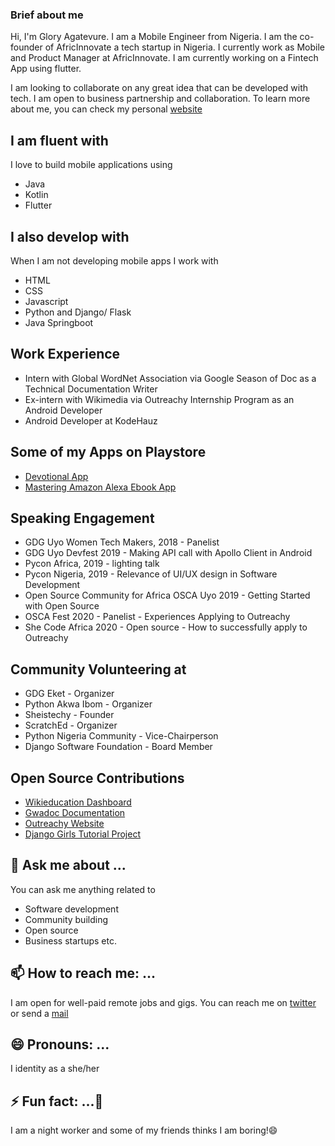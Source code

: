 ### Brief about me

Hi, I'm Glory Agatevure. I am a Mobile Engineer from Nigeria. I am the co-founder of AfricInnovate a tech startup in Nigeria. I currently work as Mobile and Product Manager at AfricInnovate. I am currently working on a Fintech App using flutter. 

I am looking to collaborate on any great idea that can be developed with tech. I am open to business partnership and collaboration. To learn more about me, you can check my personal [website](agatevure.com)



## I am fluent with
I love to build mobile applications using
- Java
- Kotlin
- Flutter

## I also develop with 
When I am not developing mobile apps I work with
- HTML
- CSS
- Javascript
- Python and Django/ Flask
- Java Springboot


## Work Experience
- Intern with Global WordNet Association via Google Season of Doc as a Technical Documentation Writer
- Ex-intern with Wikimedia via Outreachy Internship Program as an Android Developer
- Android Developer at KodeHauz

## Some of my Apps on Playstore
- [Devotional App](https://play.google.com/store/apps/details?id=com.pdl.pdldevotionalapp)
- [Mastering Amazon Alexa Ebook App](https://play.google.com/store/apps/details?id=com.africinnovate.masteringamazonalexa)

## Speaking Engagement

- GDG Uyo Women Tech Makers, 2018 - Panelist
- GDG Uyo Devfest 2019 - Making API call with Apollo Client in Android
- Pycon Africa, 2019 - lighting talk
- Pycon Nigeria, 2019 - Relevance of UI/UX design in Software Development
- Open Source Community for Africa OSCA Uyo 2019 - Getting Started with Open Source
- OSCA Fest 2020 - Panelist - Experiences Applying to Outreachy
- She Code Africa 2020 - Open source  - How to successfully apply to Outreachy

## Community Volunteering at

- GDG Eket - Organizer
- Python Akwa Ibom - Organizer
- Sheistechy - Founder
- ScratchEd - Organizer
- Python Nigeria Community - Vice-Chairperson
- Django Software Foundation - Board Member

## Open Source Contributions
- [Wikieducation Dashboard](https://github.com/WikiEducationFoundation/apps-android-wikiedudashboard)
- [Gwadoc Documentation](https://github.com/globalwordnet/gwadoc)
- [Outreachy Website](https://github.com/outreachy/website)
- [Django Girls Tutorial Project](https://github.com/DjangoGirls/tutorial)

## 💬 Ask me about ...

You can ask me anything related to

- Software development
- Community building
- Open source
- Business startups etc.

## 📫 How to reach me: ...

I am open for well-paid remote jobs and gigs. You can reach me on [twitter](https://twitter.com/agatevureglory) or send a [mail](agatevureglorya@gmail.com) 


## 😄 Pronouns: ...

I identity as a she/her


## ⚡ Fun fact: ...👋

I am a night worker and some of my friends thinks I am boring!😄



